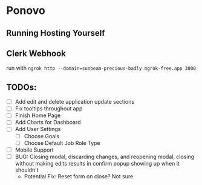 # Ponovo

## Running Hosting Yourself

## Clerk Webhook

run with `ngrok http --domain=sunbeam-precious-badly.ngrok-free.app 3000`

## TODOs:

- [ ] Add edit and delete application update sections
- [ ] Fix tooltips throughout app
- [ ] Finish Home Page
- [ ] Add Charts for Dashboard
- [ ] Add User Settings
  - [ ] Choose Goals
  - [ ] Choose Default Job Role Type
- [ ] Mobile Support
- [ ] BUG: Closing modal, discarding changes, and reopening modal, closing without making edits results in confirm popup showing up when it shouldn't
  - Potential Fix: Reset form on close? Not sure
